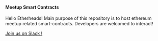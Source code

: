 #### Meetup Smart Contracts
Hello Etherheads!
Main purpose of this repository is to host ethereum meetup related smart-contracts. 
Developers are welcomed to interact!

[Join us on Slack !](https://meetupdao.herokuapp.com)
